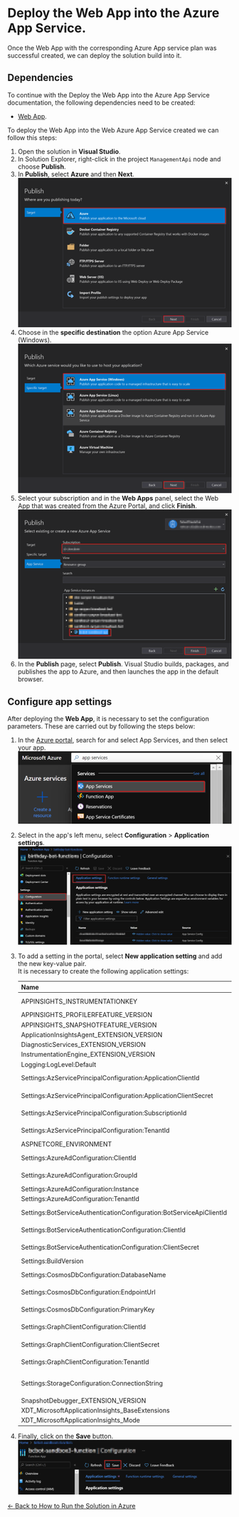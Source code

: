 # Deploy the Web App into the Azure App Service.

Once the Web App with the corresponding Azure App service plan was successful created, we can deploy the solution build into it. 

## Dependencies
To continue with the Deploy the Web App into the Azure App Service documentation, the following dependencies need to be created:

- [Web App](web_app_and_app_service_plan.md).

To deploy the Web App into the Web Azure App Service created we can follow this steps:
1. Open the solution in **Visual Studio**.
1. In Solution Explorer, right-click in the project `ManagementApi` node and choose **Publish**.
1. In **Publish**, select **Azure** and then **Next**.  
![Select Azure](./images/deploy_web_app_select_azure.png)
1. Choose in the **specific destination** the option Azure App Service (Windows).  
![Select specific destination](./images/deploy_web_app_select_specific_destination.png)
1. Select your subscription and in the **Web Apps** panel, select the Web App that was created from the Azure Portal, and click **Finish**.  
![Select Web App Created](./images/deploy_web_app_select_web_app_created.png)
1. In the **Publish** page, select **Publish**. Visual Studio builds, packages, and publishes the app to Azure, and then launches the app in the default browser.

## Configure app settings
After deploying the **Web App**, it is necessary to set the configuration parameters. These are carried out by following the steps below:

1. In the [Azure portal](http://portal.azure.com/), search for and select App Services, and then select your app.  
![Application settings](./images/web_app_search.png)
1. Select in the app's left menu, select **Configuration** > **Application settings**.  
![New application setting](./images/function_app_configuration_application_settings.png)
1. To add a setting in the portal, select **New application setting** and add the new key-value pair.  
It is necessary to create the following application settings:

    | Name                                                                 | Value                                                                  |
    |----------------------------------------------------------------------|------------------------------------------------------------------------|
    | APPINSIGHTS_INSTRUMENTATIONKEY                                       | Key of the [Application Insights](application_insights.md) resource created. |
    | APPINSIGHTS_PROFILERFEATURE_VERSION                                  | disabled                                                               |
    | APPINSIGHTS_SNAPSHOTFEATURE_VERSION                                  | disabled                                                               |
    | ApplicationInsightsAgent_EXTENSION_VERSION                           | ~2                                                                     |
    | DiagnosticServices_EXTENSION_VERSION                                 | disabled                                                               |
    | InstrumentationEngine_EXTENSION_VERSION                              | disabled                                                               |
    | Logging:LogLevel:Default                                             | Information                                                            |
    | Settings:AzServicePrincipalConfiguration:ApplicationClientId         | Client Id of the [Azure SDK Service Principal](azure_sdk_service_principal.md) app registration.             |
    | Settings:AzServicePrincipalConfiguration:ApplicationClientSecret     | Client secret of the [Azure SDK Service Principal](azure_sdk_service_principal.md) app registration.         |
    | Settings:AzServicePrincipalConfiguration:SubscriptionId              | Subscription Id of the [Azure SDK Service Principal](azure_sdk_service_principal.md) app registration.       |
    | Settings:AzServicePrincipalConfiguration:TenantId                    | Tenant Id of [Azure SDK Service Principal](azure_sdk_service_principal.md) app registration.                 |
    | ASPNETCORE_ENVIRONMENT                                               | Development or Production                                                           |
    | Settings:AzureAdConfiguration:ClientId                                | Id of the [Management API](app_registration.md) app registration created in Azure  AD.                                                  |
    | Settings:AzureAdConfiguration:GroupId                                | Id of the [Security Group](security_group.md) created in Azure  AD.                                                  |
    | Settings:AzureAdConfiguration:Instance                               | https://login.microsoftonline.com/                                     |
    | Settings:AzureAdConfiguration:TenantId                               | Tenant Id of Azure AD.                                                 |
    | Settings:BotServiceAuthenticationConfiguration:BotServiceApiClientId | Client Id of the [Bot Service API](app_registrations.md) app registration.                     |
    | Settings:BotServiceAuthenticationConfiguration:ClientId              | Client Id of the [Bot Service Client](app_registrations.md) app registration.                  |
    | Settings:BotServiceAuthenticationConfiguration:ClientSecret          | Client secret of the [Bot Service Client](app_registrations.md) app registration.              |
    | Settings:BuildVersion                                                | verision deployed e.g. 0.0.1-test                                      |
    | Settings:CosmosDbConfiguration:DatabaseName                          | Database name of the [Cosmos DB](cosmos_db.md) created.                                |
    | Settings:CosmosDbConfiguration:EndpointUrl                           | Endpoint URL of the [Cosmos DB](cosmos_db.md) created.                                 |
    | Settings:CosmosDbConfiguration:PrimaryKey                            | Primary key of the [Cosmos DB](cosmos_db.md) created.                                  |
    | Settings:GraphClientConfiguration:ClientId                           | Client Id of the [Azure Bot](../prerequisites/azure_bot.md) app registration.                           |
    | Settings:GraphClientConfiguration:ClientSecret                       | Client secret of the [Azure Bot](../prerequisites/azure_bot.md) app registration.                       |
    | Settings:GraphClientConfiguration:TenantId                           | Tenant  Id of the [Azure Bot](../prerequisites/azure_bot.md) app registration.                          |
    | Settings:StorageConfiguration:ConnectionString                       | Connection string of the [Storage account](storage_account.md) created where the config is stored.   |
    | SnapshotDebugger_EXTENSION_VERSION                                   | disabled                                                               |
    | XDT_MicrosoftApplicationInsights_BaseExtensions                      | disabled                                                               |
    | XDT_MicrosoftApplicationInsights_Mode                                | recommended                                                            |
1. Finally, click on the **Save** button.  
![Save new application settings](./images/web_app_save_new_application_settings.png)

[← Back to How to Run the Solution in Azure](README.md#how-to-run-the-solution-in-azure)